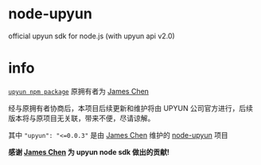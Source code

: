# node-upyun
official upyun sdk for node.js (with upyun api v2.0)




# info

[`upyun npm package`](https://www.npmjs.org/package/upyun) 原拥有者为 [James Chen](http://ashchan.com) 

经与原拥有者协商后，本项目后续更新和维护将由 UPYUN 公司官方进行，后续版本将与原项目无关联，带来不便，尽请谅解。

其中 `"upyun": "<=0.0.3"` 是由 [James Chen](http://ashchan.com)  维护的 [node-upyun](https://github.com/ashchan/node-upyun) 项目

__感谢  [James Chen](http://ashchan.com)  为 upyun node sdk 做出的贡献!__
